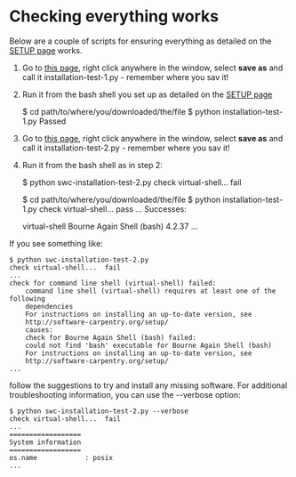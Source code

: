 ---
---

# Checking everything works

Below are a couple of scripts for ensuring everything as detailed on the [SETUP page](../../Setup/setup) works.

1. Go to [this page](https://raw.githubusercontent.com/Chris35Wills/Chris35Wills.github.io/master/courses/Setup_check/installation-test-1.py), right click anywhere in the window, select **save as** and call it installation-test-1.py - remember where you sav it!

2. Run it from the bash shell you set up as detailed on the [SETUP page](../../SETUP/setup)


	$ cd path/to/where/you/downloaded/the/file
	$ python installation-test-1.py
	Passed


3. Go to [this page](https://raw.githubusercontent.com/Chris35Wills/Chris35Wills.github.io/master/courses/Setup_check/installation-test-2.py), right click anywhere in the window, select **save as** and call it installation-test-2.py - remember where you sav it!

4. Run it from the bash shell as in step 2:


	$ python swc-installation-test-2.py
	check virtual-shell...  fail

	$ cd path/to/where/you/downloaded/the/file
	$ python installation-test-1.py
	check virtual-shell...  pass
	...
	Successes:

	virtual-shell Bourne Again Shell (bash) 4.2.37
	...


  If you see something like:


	$ python swc-installation-test-2.py
	check virtual-shell...  fail
	...
	check for command line shell (virtual-shell) failed:
		command line shell (virtual-shell) requires at least one of the following 
		dependencies
		For instructions on installing an up-to-date version, see
		http://software-carpentry.org/setup/
		causes:
		check for Bourne Again Shell (bash) failed:
		could not find 'bash' executable for Bourne Again Shell (bash)
		For instructions on installing an up-to-date version, see
		http://software-carpentry.org/setup/
	...


  follow the suggestions to try and install any missing software. For additional troubleshooting information, you can use the --verbose option:


	$ python swc-installation-test-2.py --verbose
	check virtual-shell...  fail
	...
	==================
	System information
	==================
	os.name            : posix
	...